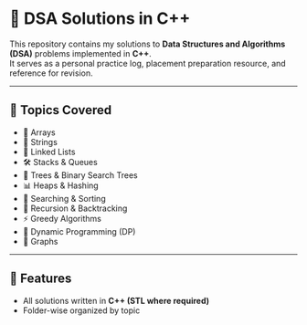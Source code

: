 # 🧩 DSA Solutions in C++

This repository contains my solutions to **Data Structures and Algorithms (DSA)** problems implemented in **C++**.  
It serves as a personal practice log, placement preparation resource, and reference for revision.

---

## 📖 Topics Covered

- 🔢 Arrays  
- 📝 Strings  
- 🔗 Linked Lists  
- 🛠️ Stacks & Queues  
- 🌳 Trees & Binary Search Trees  
- 📊 Heaps & Hashing  
- 🎯 Searching & Sorting  
- 🧵 Recursion & Backtracking  
- ⚡ Greedy Algorithms  
- 🧮 Dynamic Programming (DP)  
- 📡 Graphs  

---

## 🚀 Features

- All solutions written in **C++ (STL where required)**  
- Folder-wise organized by topic  


